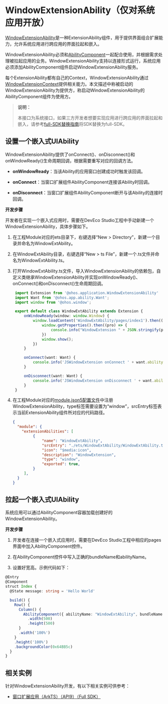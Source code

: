 # WindowExtensionAbility（仅对系统应用开放）


[WindowExtensionAbility](../reference/apis/js-apis-application-windowExtensionAbility.md)是一种ExtensionAbility组件，用于提供界面组合扩展能力，允许系统应用进行跨应用的界面拉起和嵌入。


WindowExtensionAbility必须和[AbilityComponent](../reference/arkui-ts/ts-container-ability-component.md)一起配合使用，并根据需求处理被拉起应用的业务。WindowExtensionAbility支持以连接形式运行，系统应用必须添加AbilityComponent组件启动WindowExtensionAbility服务。

每个ExtensionAbility都有自己的Context，WindowExtensionAbility通过
[WindowExtensionContext](../reference/apis/js-apis-inner-application-windowExtensionContext.md)提供相关能力。本文描述中称被启动的WindowExtensionAbility为提供方，称启动WindowExtensionAbility的AbilityComponent组件为使用方。

> **说明：**
>
> 本接口为系统接口，如果三方开发者想要实现应用进行跨应用的界面拉起和嵌入，请参考[full-SDK替换指南](../faqs/full-sdk-switch-guide.md)将SDK替换为full-SDK。
>


## 设置一个嵌入式UIAbility

WindowExtensionAbility提供了onConnect()、onDisconnect()和onWindowReady()生命周期回调，根据需要重写对应的回调方法。

- **onWindowReady**：当该Ability的应用窗口创建成功时触发该回调。

- **onConnect**：当窗口扩展组件AbilityComponent连接该Ability时回调。

- **onDisconnect**：当窗口扩展组件AbilityComponent断开与该Ability的连接时回调。


**开发步骤**

开发者在实现一个嵌入式应用时，需要在DevEco Studio工程中手动新建一个WindowExtensionAbility，具体步骤如下。

1. 在工程Module对应的ets目录下，右键选择“New &gt; Directory”，新建一个目录并命名为WindowExtAbility。

2. 在WindowExtAbility目录，右键选择“New &gt; ts File”，新建一个.ts文件并命名为WindowExtAbility.ts。

3. 打开WindowExtAbility.ts文件，导入WindowExtensionAbility的依赖包，自定义类继承WindowExtensionAbility并实现onWindowReady()、onConnect()和onDisconnect()生命周期回调。

   ```ts
    import Extension from '@ohos.application.WindowExtensionAbility'
    import Want from '@ohos.app.ability.Want';
    import window from '@ohos.window';

    export default class WindowExtAbility extends Extension {
        onWindowReady(window: window.Window) {
            window.loadContent('WindowExtAbility/pages/index1').then(() => {
                window.getProperties().then((pro) => {
                    console.info("WindowExtension " + JSON.stringify(pro));
                })
                window.show();
            })
        }

        onConnect(want: Want) {
            console.info('JSWindowExtension onConnect ' + want.abilityName);
        }

        onDisconnect(want: Want) {
            console.info('JSWindowExtension onDisconnect ' + want.abilityName);
        }
    }
   ```

4. 在工程Module对应的[module.json5配置文件](../quick-start/module-configuration-file.md)中注册WindowExtensionAbility，type标签需要设置为“window”，srcEntry标签表示当前ExtensionAbility组件所对应的代码路径。

   ```json
   {
     "module": {
       "extensionAbilities": [
            {
                "name": "WindowExtAbility",
                "srcEntry": "./ets/WindowExtAbility/WindowExtAbility.ts",
                "icon": "$media:icon",
                "description": "WindowExtension",
                "type": "window",
                "exported": true,
            }
        ],
     }
   }
   ```


## 拉起一个嵌入式UIAbility

系统应用可以通过AbilityComponent容器加载创建好的WindowExtensionAbility。

**开发步骤**

1. 开发者在连接一个嵌入式应用时，需要在DevEco Studio工程中相应的pages界面中加入AbilityComponent控件。

2. 在AbilityComponent控件中写入正确的bundleName和abilityName。

3. 设置好宽高。示例代码如下：

```ts
@Entry
@Component
struct Index {
  @State message: string = 'Hello World'

  build() {
    Row() {
      Column() {
        AbilityComponent({ abilityName: "WindowExtAbility", bundleName: "com.example.WindowExtAbility"})
          .width(500)
          .height(500)
      }
      .width('100%')
    }
    .height('100%')
    .backgroundColor(0x64BB5c)
  }
}
```

## 相关实例

针对WindowExtensionAbility开发，有以下相关实例可供参考：

- [窗口扩展应用（ArkTS）（API9）（Full SDK）](https://gitee.com/openharmony/applications_app_samples/tree/OpenHarmony-4.0-Release/code/SystemFeature/WindowManagement/WindowExtAbility)
